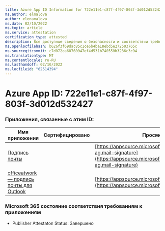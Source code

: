 ```yaml
---
title: Azure App ID Information for 722e11e1-c87f-4f97-803f-3d012d532427
ms.author: elmalova
author: elenamalova
ms.date: 02/10/2022
ms.topic: article
ms.service: attestation
certification_type: attested
description: Все доступные сведения о безопасности и соответствии требованиям для 722e11e1-c87f-4f97-803f-3d012d532427.
ms.openlocfilehash: b626f3f69dac85c1ce6b4ba18ebd5e272503765c
ms.sourcegitcommit: c7d072ca68760947ef4d531b740550b3236c3c94
ms.translationtype: MT
ms.contentlocale: ru-RU
ms.lasthandoff: 02/10/2022
ms.locfileid: "62514394"
---
```

# <a name="azure-app-id-722e11e1-c87f-4f97-803f-3d012d532427"></a>Azure App ID: 722e11e1-c87f-4f97-803f-3d012d532427


### <a name="apps-associated-with-this-id"></a>Приложения, связанные с этим ID:
| **Имя приложения** | **Сертифицировано** | **Просмотр в AppSource** |
|--------------|---------------|-----------------------|
| [Подпись почты](https://docs.microsoft.com/microsoft-365-app-certification/forward/officeatwork-ag.mail-signature) |  | [https://appsource.microsoft.com/product/office/officeatwork-ag.mail-signature](https://appsource.microsoft.com/product/office/officeatwork-ag.mail-signature) |
| [officeatwork — подпись почты для Outlook](https://docs.microsoft.com/microsoft-365-app-certification/forward/WA200003062) |  | [https://appsource.microsoft.com/product/office/WA200003062](https://appsource.microsoft.com/product/office/WA200003062) |

### <a name="microsoft-365-app-compliance-status"></a>Microsoft 365 состояние соответствия требованиям к приложениям
- Publisher Attestaton Status: Завершено
